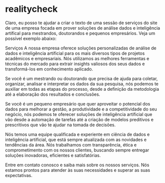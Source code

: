 # realitycheck

Claro, eu posso te ajudar a criar o texto de uma sessão de serviços do site de uma empresa focada em prover soluções de análise dados e inteligência artifical para mestrandos, doutorandos e pequenos empresários. Veja um possível exemplo abaixo:

Serviços
A nossa empresa oferece soluções personalizadas de análise de dados e inteligência artificial para os mais diversos tipos de projetos acadêmicos e empresariais. Nós utilizamos as melhores ferramentas e técnicas do mercado para extrair insights valiosos dos seus dados e transformá-los em conhecimento aplicado.

Se você é um mestrando ou doutorando que precisa de ajuda para coletar, organizar, analisar e interpretar os dados da sua pesquisa, nós podemos te auxiliar em todas as etapas do processo, desde a definição da metodologia até a elaboração dos resultados e conclusões.

Se você é um pequeno empresário que quer aproveitar o potencial dos dados para melhorar a gestão, a produtividade e a competitividade do seu negócio, nós podemos te oferecer soluções de inteligência artificial que vão desde a automação de tarefas até a criação de modelos preditivos e prescritivos que vão te ajudar na tomada de decisões.

Nós temos uma equipe qualificada e experiente em ciência de dados e inteligência artificial, que está sempre atualizada com as novidades e tendências da área. Nós trabalhamos com transparência, ética e comprometimento com os nossos clientes, buscando sempre entregar soluções inovadoras, eficientes e satisfatórias.

Entre em contato conosco e saiba mais sobre os nossos serviços. Nós estamos prontos para atender às suas necessidades e superar as suas expectativas.
